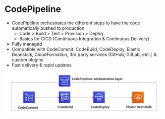 # CodePipeline

- CodePipeline orchestrates the different steps to have the code automatically pushed to production
    - Code > Build > Test > Provision > Deploy
    - Basics for CICD (Continuous Integration & Continuous Delivery)
- Fully managed
- Compatible with CodeCommit, CodeBuild, CodeDeploy, Elastic Beanstalk, CloudFormation, 3rd party services (GitHub, GitLab, etc..) & custom plugins
- Fast delivery & rapid updates

![CodePipeline](../../images/deploy/codepipeline.png)